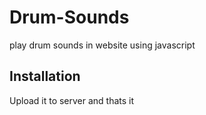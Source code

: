 # Drum-Sounds
play drum sounds in website using javascript

## Installation
Upload it to server and thats it
